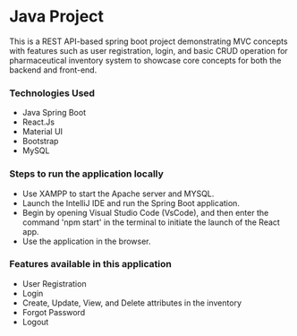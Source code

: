 <h1> Java Project</h1>
This is a REST API-based spring boot project demonstrating MVC concepts with features such as user registration, login, and basic CRUD operation for pharmaceutical inventory system to showcase core concepts for both the backend and front-end.
<h3>Technologies Used </h3>
<ul>
  <li>Java Spring Boot</li>
  <li>React.Js</li>
  <li>Material UI</li>
  <li>Bootstrap</li>
  <li>MySQL</li>
</ul>

<h3> Steps to run the application locally </h3>
<ul>
  <li>Use XAMPP to start the Apache server and MYSQL.</li>
  <li>Launch the IntelliJ IDE and run the Spring Boot application.</li>
  <li>Begin by opening Visual Studio Code (VsCode), and then enter the command 'npm start' in the terminal to initiate the launch of the React app.</li>
  <li>Use the application in the browser.</li>
</ul>

<h3> Features available in this application </h3>
<ul>
  <li>User Registration</li>
  <li>Login</li>
  <li>Create, Update, View, and Delete attributes in the inventory</li>
  <li>Forgot Password</li>
  <li>Logout</li>
</ul>



